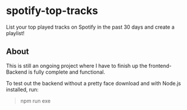 # spotify-top-tracks
List your top played tracks on Spotify in the past 30 days and create a playlist!


## About

This is still an ongoing project where I have to finish up the frontend- Backend is fully complete and functional. 

To test out the backend without a pretty face download and with Node.js installed, run:
> npm run exe

